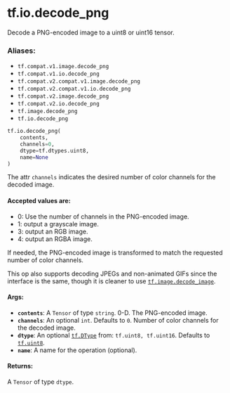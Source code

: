 <div itemscope itemtype="http://developers.google.com/ReferenceObject">
<meta itemprop="name" content="tf.io.decode_png" />
<meta itemprop="path" content="Stable" />
</div>

# tf.io.decode_png

Decode a PNG-encoded image to a uint8 or uint16 tensor.

### Aliases:

* `tf.compat.v1.image.decode_png`
* `tf.compat.v1.io.decode_png`
* `tf.compat.v2.compat.v1.image.decode_png`
* `tf.compat.v2.compat.v1.io.decode_png`
* `tf.compat.v2.image.decode_png`
* `tf.compat.v2.io.decode_png`
* `tf.image.decode_png`
* `tf.io.decode_png`

``` python
tf.io.decode_png(
    contents,
    channels=0,
    dtype=tf.dtypes.uint8,
    name=None
)
```

<!-- Placeholder for "Used in" -->

The attr `channels` indicates the desired number of color channels for the
decoded image.

#### Accepted values are:



*   0: Use the number of channels in the PNG-encoded image.
*   1: output a grayscale image.
*   3: output an RGB image.
*   4: output an RGBA image.

If needed, the PNG-encoded image is transformed to match the requested number
of color channels.

This op also supports decoding JPEGs and non-animated GIFs since the interface
is the same, though it is cleaner to use <a href="../../tf/io/decode_image.md"><code>tf.image.decode_image</code></a>.

#### Args:


* <b>`contents`</b>: A `Tensor` of type `string`. 0-D.  The PNG-encoded image.
* <b>`channels`</b>: An optional `int`. Defaults to `0`.
  Number of color channels for the decoded image.
* <b>`dtype`</b>: An optional <a href="../../tf/dtypes/DType.md"><code>tf.DType</code></a> from: `tf.uint8, tf.uint16`. Defaults to <a href="../../tf.md#uint8"><code>tf.uint8</code></a>.
* <b>`name`</b>: A name for the operation (optional).


#### Returns:

A `Tensor` of type `dtype`.
